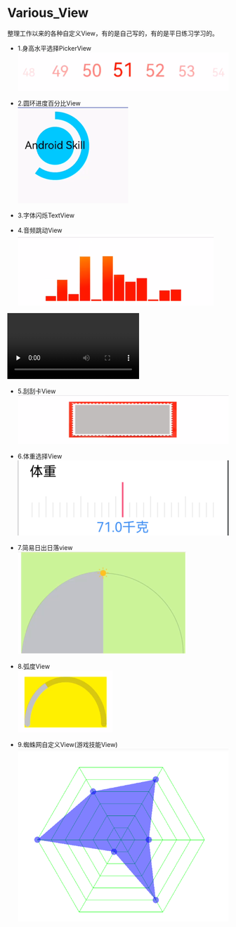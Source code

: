 # Various_View
整理工作以来的各种自定义View，有的是自己写的，有的是平日练习学习的。<br>

- 1.身高水平选择PickerView <br>
![这是图片](/pic/pic_height_select_view.png "PickerView")

- 2.圆环进度百分比View <br>
![这是图片](/pic/pic_circlepercent.png "CirclePercent")

- 3.字体闪烁TextView  <br>

- 4.音频跳动View <br>
![这是图片](/pic/pic_volume_view.png "VolumeView") <br>

<video id="video" controls="" preload="none" poster="">
<source id="mp4" src="/gif/gif_view_volume.mp4" type="video/mp4">
</video>

<br>

- 5.刮刮卡View <br>
![这是图片](/pic/pic_guaguale_view.png "GuaGuaView")<br>

- 6.体重选择View <br>
![这是图片](/pic/pic_weight_ruler_view.png "RulerView")<br>

- 7.简易日出日落view<br>
![这是图片](/pic/pic_sunrise_sunset_view.png "SunriseArcView")<br>

- 8.弧度View<br>
![这是图片](/pic/pic_arc_view.png "ArcView")<br>

- 9.蜘蛛网自定义View(游戏技能View)<br>
![这是图片](/pic/pic_spider_view.png "SpiderView")<br>


